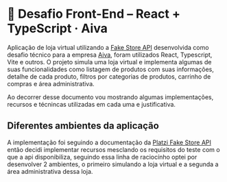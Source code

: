 # 🚀 Desafio Front-End – React + TypeScript · **Aiva**

Aplicação de loja virtual utilizando a [Fake Store API](https://api.escuelajs.co/docs#/) desenvolvida como desafio técnico para a empresa [Aiva](https://aivatech.co/), foram utilizados React, Typescript, Vite e outros. O projeto simula uma loja virtual e implementa algumas de suas funcionalidades como listagem de produtos com suas informações, detalhe de cada produto, filtros por categorias de produtos, carrinho de compras e área administrativa.

Ao decorrer desse documento vou mostrando algumas implementações, recursos e técnincas utilizadas em cada uma e justificativa.

## Diferentes ambientes da aplicação

A implementação foi seguindo a documentação da [Platzi Fake Store API](https://fakeapi.platzi.com/en/about/introduction/) então decidi implementar recursos mesclando os requisitos do teste com o que a api disponibiliza, seguindo essa linha de raciocínho optei por desenvolver 2 ambientes, o primeiro simulando a loja virtual e a segunda a área administrativa dessa loja.
